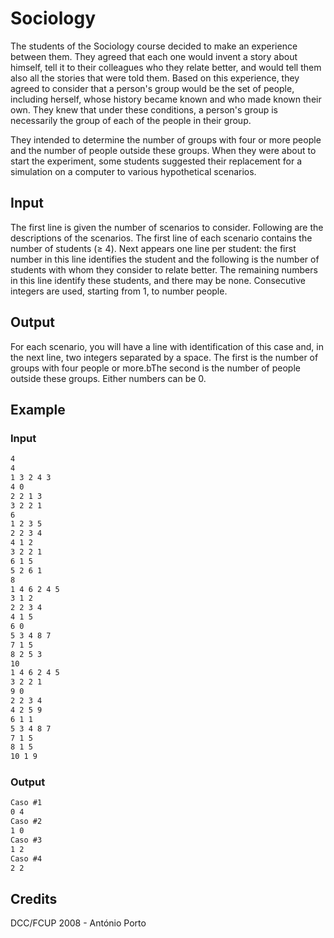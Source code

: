 Sociology
=========

The students of the Sociology course decided to make an experience between them. They agreed that each one would invent a story about himself, tell it to their colleagues who they relate better, and would tell them also all the stories that were told them. Based on this experience, they agreed to consider that a person's group would be the set of people, including herself, whose history became known and who made known their own. They knew that under these conditions, a person's group is necessarily the group of each of the people in their group.

They intended to determine the number of groups with four or more people and the number of people outside these groups. When they were about to start the experiment, some students suggested their replacement for a simulation on a computer to various hypothetical scenarios.


Input
-----

The first line is given the number of scenarios to consider. Following are the descriptions of the scenarios. The first line of each scenario contains the number of students (≥ 4). Next appears one line per student: the first number in this line identifies the student and the following is the number of students with whom they consider to relate better. The remaining numbers in this line identify these students, and there may be none. Consecutive integers are used, starting from 1, to number people.


Output
------

For each scenario, you will have a line with identification of this case and, in the next line, two integers separated by a space. The first is the number of groups with four people or more.bThe second is the number of people outside these groups. Either numbers can be 0.


Example
-------

### Input

```txt
4
4
1 3 2 4 3
4 0
2 2 1 3
3 2 2 1
6
1 2 3 5
2 2 3 4
4 1 2
3 2 2 1
6 1 5
5 2 6 1
8
1 4 6 2 4 5 
3 1 2
2 2 3 4 
4 1 5
6 0
5 3 4 8 7
7 1 5
8 2 5 3
10
1 4 6 2 4 5 
3 2 2 1
9 0
2 2 3 4 
4 2 5 9
6 1 1
5 3 4 8 7
7 1 5
8 1 5
10 1 9
```

### Output

```txt
Caso #1
0 4
Caso #2
1 0
Caso #3
1 2
Caso #4
2 2
```

Credits
-------

DCC/FCUP 2008 - António Porto
